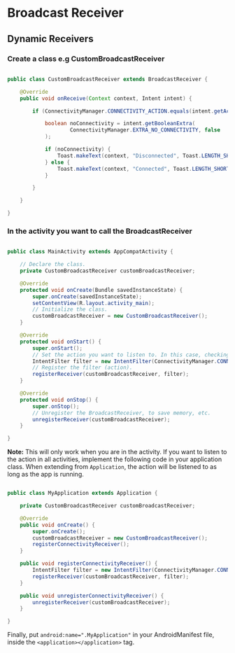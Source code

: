 # Broadcast Receiver

## Dynamic Receivers

### Create a class e.g CustomBroadcastReceiver

```java

public class CustomBroadcastReceiver extends BroadcastReceiver {

    @Override
    public void onReceive(Context context, Intent intent) {

        if (ConnectivityManager.CONNECTIVITY_ACTION.equals(intent.getAction())) {

            boolean noConnectivity = intent.getBooleanExtra(
                    ConnectivityManager.EXTRA_NO_CONNECTIVITY, false
            );

            if (noConnectivity) {
                Toast.makeText(context, "Disconnected", Toast.LENGTH_SHORT).show();
            } else {
                Toast.makeText(context, "Connected", Toast.LENGTH_SHORT).show();
            }

        }

    }

}

```

### In the activity you want to call the BroadcastReceiver

```java

public class MainActivity extends AppCompatActivity {

    // Declare the class.
    private CustomBroadcastReceiver customBroadcastReceiver;

    @Override
    protected void onCreate(Bundle savedInstanceState) {
        super.onCreate(savedInstanceState);
        setContentView(R.layout.activity_main);
        // Initialize the class.
        customBroadcastReceiver = new CustomBroadcastReceiver();
    }

    @Override
    protected void onStart() {
        super.onStart();
        // Set the action you want to listen to. In this case, checking the internet connection.
        IntentFilter filter = new IntentFilter(ConnectivityManager.CONNECTIVITY_ACTION);
        // Register the filter (action).
        registerReceiver(customBroadcastReceiver, filter);
    }

    @Override
    protected void onStop() {
        super.onStop();
        // Unregister the BroadcastReceiver, to save memory, etc.
        unregisterReceiver(customBroadcastReceiver);
    }

}

```

**Note:** This will only work when you are in the activity. If you want to listen to the action in all activities, implement the
following code in your application class. When extending from `Application`, the action will be listened to as long as the app 
is running.

```Java

public class MyApplication extends Application {

    private CustomBroadcastReceiver customBroadcastReceiver;

    @Override
    public void onCreate() {
        super.onCreate();
        customBroadcastReceiver = new CustomBroadcastReceiver();
        registerConnectivityReceiver();
    }

    public void registerConnectivityReceiver() {
        IntentFilter filter = new IntentFilter(ConnectivityManager.CONNECTIVITY_ACTION);
        registerReceiver(customBroadcastReceiver, filter);
    }

    public void unregisterConnectivityReceiver() {
        unregisterReceiver(customBroadcastReceiver);
    }

}

```

Finally, put `android:name=".MyApplication"` in your AndroidManifest file, inside the `<application></application>` tag.